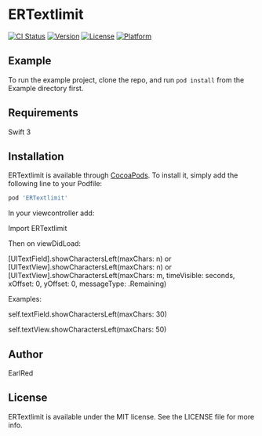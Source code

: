 # ERTextlimit

[![CI Status](http://img.shields.io/travis/earlred/ERTextlimit.svg?style=flat)](https://travis-ci.org/earlred/ERTextlimit)
[![Version](https://img.shields.io/cocoapods/v/ERTextlimit.svg?style=flat)](http://cocoapods.org/pods/ERTextlimit)
[![License](https://img.shields.io/cocoapods/l/ERTextlimit.svg?style=flat)](http://cocoapods.org/pods/ERTextlimit)
[![Platform](https://img.shields.io/cocoapods/p/ERTextlimit.svg?style=flat)](http://cocoapods.org/pods/ERTextlimit)

## Example

To run the example project, clone the repo, and run `pod install` from the Example directory first.

## Requirements
Swift 3

## Installation

ERTextlimit is available through [CocoaPods](http://cocoapods.org). To install
it, simply add the following line to your Podfile:

```ruby
pod 'ERTextlimit'
```

In your viewcontroller add:

Import ERTextlimit

Then on viewDidLoad:

[UITextField].showCharactersLeft(maxChars: n)
or
[UITextView].showCharactersLeft(maxChars: n)
or
[UITextView].showCharactersLeft(maxChars: m, timeVisible: seconds, xOffset: 0, yOffset: 0, messageType: .Remaining)



Examples:

self.textField.showCharactersLeft(maxChars: 30)

self.textView.showCharactersLeft(maxChars: 50)





## Author

EarlRed

## License

ERTextlimit is available under the MIT license. See the LICENSE file for more info.
